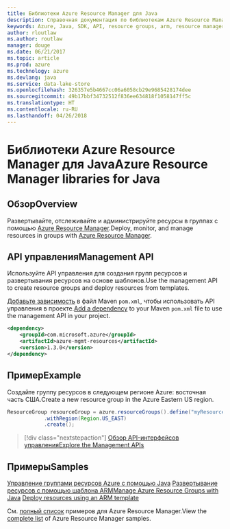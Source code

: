 ```yaml
---
title: Библиотеки Azure Resource Manager для Java
description: Справочная документация по библиотекам Azure Resource Manager для Java
keywords: Azure, Java, SDK, API, resource groups, arm, resource manager
author: rloutlaw
ms.author: routlaw
manager: douge
ms.date: 06/21/2017
ms.topic: article
ms.prod: azure
ms.technology: azure
ms.devlang: java
ms.service: data-lake-store
ms.openlocfilehash: 326357e5b4667cc06a6058cb29e9685428174dee
ms.sourcegitcommit: 49b17bbf34732512f836ee634818f1058147ff5c
ms.translationtype: HT
ms.contentlocale: ru-RU
ms.lasthandoff: 04/26/2018
---
```

# <a name="azure-resource-manager-libraries-for-java"></a><span data-ttu-id="c55e4-104">Библиотеки Azure Resource Manager для Java</span><span class="sxs-lookup"><span data-stu-id="c55e4-104">Azure Resource Manager libraries for Java</span></span>

## <a name="overview"></a><span data-ttu-id="c55e4-105">Обзор</span><span class="sxs-lookup"><span data-stu-id="c55e4-105">Overview</span></span>

<span data-ttu-id="c55e4-106">Развертывайте, отслеживайте и администрируйте ресурсы в группах с помощью [Azure Resource Manager](https://docs.microsoft.com/azure/azure-resource-manager/resource-group-overview).</span><span class="sxs-lookup"><span data-stu-id="c55e4-106">Deploy, monitor, and manage resources in groups with [Azure Resource Manager](https://docs.microsoft.com/azure/azure-resource-manager/resource-group-overview).</span></span>

## <a name="management-api"></a><span data-ttu-id="c55e4-107">API управления</span><span class="sxs-lookup"><span data-stu-id="c55e4-107">Management API</span></span>

<span data-ttu-id="c55e4-108">Используйте API управления для создания групп ресурсов и развертывания ресурсов на основе шаблонов.</span><span class="sxs-lookup"><span data-stu-id="c55e4-108">Use the management API to create resource groups and deploy resources from templates.</span></span>

<span data-ttu-id="c55e4-109">[Добавьте зависимость](https://maven.apache.org/guides/getting-started/index.html#How_do_I_use_external_dependencies) в файл Maven `pom.xml`, чтобы использовать API управления в проекте.</span><span class="sxs-lookup"><span data-stu-id="c55e4-109">[Add a dependency](https://maven.apache.org/guides/getting-started/index.html#How_do_I_use_external_dependencies) to your Maven `pom.xml` file to use the management API in your project.</span></span>


```XML
<dependency>
    <groupId>com.microsoft.azure</groupId>
    <artifactId>azure-mgmt-resources</artifactId>
    <version>1.3.0</version>
</dependency>
```

## <a name="example"></a><span data-ttu-id="c55e4-110">Пример</span><span class="sxs-lookup"><span data-stu-id="c55e4-110">Example</span></span>

<span data-ttu-id="c55e4-111">Создайте группу ресурсов в следующем регионе Azure: восточная часть США.</span><span class="sxs-lookup"><span data-stu-id="c55e4-111">Create a new resource group in the Azure Eastern US region.</span></span>

```java
ResourceGroup resourceGroup = azure.resourceGroups().define("myResourceGroup")
            .withRegion(Region.US_EAST)
            .create();
```

> [!div class="nextstepaction"]
> [<span data-ttu-id="c55e4-112">Обзор API-интерфейсов управления</span><span class="sxs-lookup"><span data-stu-id="c55e4-112">Explore the Management APIs</span></span>](/java/api/overview/azure/resources/management)

## <a name="samples"></a><span data-ttu-id="c55e4-113">Примеры</span><span class="sxs-lookup"><span data-stu-id="c55e4-113">Samples</span></span>

<span data-ttu-id="c55e4-114">[Управление группами ресурсов Azure с помощью Java][1] 
[Развертывание ресурсов с помощью шаблона ARM][2]</span><span class="sxs-lookup"><span data-stu-id="c55e4-114">[Manage Azure Resource Groups with Java][1] 
[Deploy resources using an ARM template][2]</span></span>

[1]: https://github.com/Azure-Samples/resources-java-manage-resource-group
[2]: https://github.com/Azure-Samples/resources-java-deploy-using-arm-template

<span data-ttu-id="c55e4-115">См. [полный список](https://azure.microsoft.com/resources/samples/?platform=java&term=resource) примеров для Azure Resource Manager.</span><span class="sxs-lookup"><span data-stu-id="c55e4-115">View the [complete list](https://azure.microsoft.com/resources/samples/?platform=java&term=resource) of Azure Resource Manager samples.</span></span>
